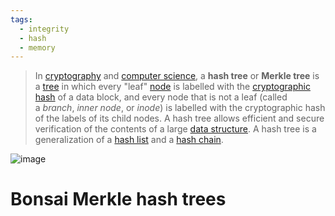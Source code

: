```yaml
---
tags:
  - integrity
  - hash
  - memory
---
```

> In [cryptography](https://en.wikipedia.org/wiki/Cryptography "Cryptography") and [computer science](https://en.wikipedia.org/wiki/Computer_science "Computer science"), a **hash tree** or **Merkle tree** is a [tree](https://en.wikipedia.org/wiki/Tree_(data_structure) "Tree (data structure)") in which every "leaf" [node](https://en.wikipedia.org/wiki/Tree_(data_structure)#Terminology "Tree (data structure)") is labelled with the [cryptographic hash](https://en.wikipedia.org/wiki/Cryptographic_hash_function "Cryptographic hash function") of a data block, and every node that is not a leaf (called a _branch_, _inner node_, or _inode_) is labelled with the cryptographic hash of the labels of its child nodes. A hash tree allows efficient and secure verification of the contents of a large [data structure](https://en.wikipedia.org/wiki/Data_structure "Data structure"). A hash tree is a generalization of a [hash list](https://en.wikipedia.org/wiki/Hash_list "Hash list") and a [hash chain](https://en.wikipedia.org/wiki/Hash_chain "Hash chain").


![image](https://upload.wikimedia.org/wikipedia/commons/thumb/9/95/Hash_Tree.svg/1200px-Hash_Tree.svg.png)


# Bonsai Merkle hash trees
 
